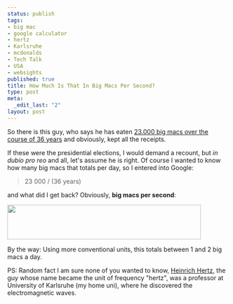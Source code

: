```yaml
--- 
status: publish
tags: 
- big mac
- google calculator
- hertz
- Karlsruhe
- mcdonalds
- Tech Talk
- USA
- websights
published: true
title: How Much Is That In Big Macs Per Second?
type: post
meta: 
  _edit_last: "2"
layout: post
---
```

So there is this guy, who says he has eaten <a href="http://news.yahoo.com/story//ap/20080909/ap_on_fe_st/odd23000_big_macs">23.000 big macs over the course of 36 years</a> and obviously, kept all the receipts.

If these were the presidential elections, I would demand a recount, but <em>in dubio pro reo</em> and all, let's assume he is right. Of course I wanted to know how many big macs that totals per day, so I entered into Google:

<blockquote>23&nbsp;000 / (36 years)</blockquote>

and what did I get back? Obviously, <strong>big macs per second</strong>:

<img src="http://fredericiana.com/wp-content/uploads/2008/09/bigmac-hertz.jpg" alt="" title="Big Macs per Second" width="441" height="79" class="alignnone size-full wp-image-1545" />

By the way: Using more conventional units, this totals between 1 and 2 big macs a day.

PS: Random fact I am sure none of you wanted to know, <a href="http://en.wikipedia.org/wiki/Heinrich_Hertz">Heinrich Hertz</a>, the guy whose name became the unit of frequency "hertz", was a professor at University of Karlsruhe (my home uni), where he discovered the electromagnetic waves.
